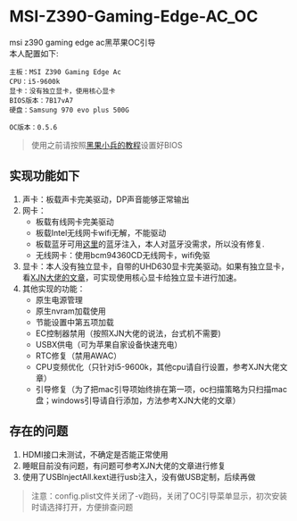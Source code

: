 # MSI-Z390-Gaming-Edge-AC_OC
msi z390 gaming edge ac黑苹果OC引导  
本人配置如下:
```
主板：MSI Z390 Gaming Edge Ac
CPU：i5-9600k
显卡：没有独立显卡，使用核心显卡
BIOS版本：7B17vA7
硬盘：Samsung 970 evo plus 500G
```
```
OC版本：0.5.6
```
>使用之前请按照[黑果小兵的教程](https://blog.daliansky.net/OpenCore-BootLoader.html)设置好BIOS
## 实现功能如下
1. 声卡：板载声卡完美驱动，DP声音能够正常输出
2. 网卡：
    - 板载有线网卡完美驱动  
    - 板载Intel无线网卡wifi无解，不能驱动
    - 板载蓝牙可用[这里](https://github.com/zxystd/IntelBluetoothFirmware/releases)的蓝牙注入，本人对蓝牙没需求，所以没有修复.
    - 无线网卡：使用bcm94360CD无线网卡，wifi免驱
3. 显卡：本人没有独立显卡，自带的UHD630显卡完美驱动。如果有独立显卡，看[XJN大佬的文章](https://blog.xjn819.com/?p=543)，可实现使用核心显卡给独立显卡进行加速。
4. 其他实现的功能：  
    - 原生电源管理  
    - 原生nvram加载使用
    - 节能设置中第五项加载
    - EC控制器禁用（按照XJN大佬的说法，台式机不需要)
    - USBX供电（可为苹果自家设备快速充电）
    - RTC修复（禁用AWAC）
    - CPU变频优化（只针对i5-9600k，其他cpu请自行设置，参考XJN大佬文章）
    - 引导修复（为了把mac引导项始终排在第一项，oc扫描策略为只扫描mac盘；windows引导请自行添加，方法参考XJN大佬的文章）
## 存在的问题
1. HDMI接口未测试，不确定是否能正常使用
2. 睡眠目前没有问题，有问题可参考XJN大佬的文章进行修复
3. 使用了USBInjectAll.kext进行usb注入，没有做USB定制，后续再做
>注意：config.plist文件关闭了-v跑码，关闭了OC引导菜单显示，初次安装时请选择打开，方便排查问题